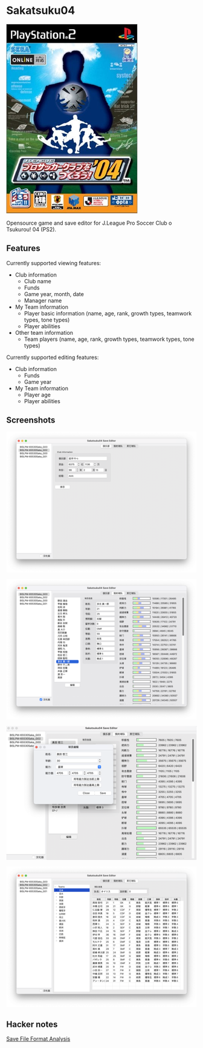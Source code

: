 # Sakatsuku04

![](data/cover.jpg)

Opensource game and save editor for J.League Pro Soccer Club o Tsukurou! 04 (PS2).

## Features

Currently supported viewing features:  

- Club information
  - Club name
  - Funds
  - Game year, month, date
  - Manager name
- My Team information
  - Player basic information (name, age, rank, growth types, teamwork types, tone types)
  - Player abilities
- Other team information
  - Team players (name, age, rank, growth types, teamwork types, tone types)

Currently supported editing features:

- Club information
  - Funds
  - Game year
- My Team information
  - Player age
  - Player abilities

## Screenshots

![](data/1.png)

![](data/2.png)

![](data/3.png)

![](data/4.png)

## Hacker notes

[Save File Format Analysis](docs/save_file_format_analysis.md)